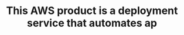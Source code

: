 ---
layout: answer
title: "This AWS product is a deployment service that automates ap"
blurb: "<p>The correct answer is AWS CodeDeploy. <q>CodeDeploy is a deployment service that automates application deployments to Amazon EC2 instances, on-premises"
quid: 252
---